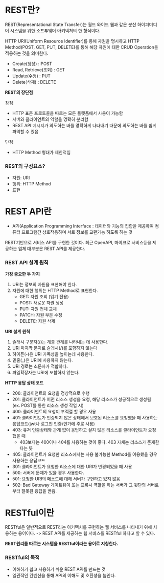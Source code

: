 # REST란?
REST(Representational State Transfer)는 월드 와이드 웹과 같은 분산 하이퍼미디어 시스템을 위한 소프투웨어 아키텍처의 한 형식이다.

HTTP URI(Uniform Resource Identifier)를 통해 자원을 명시하고 HTTP Method(POST, GET, PUT, DELETE)를 통해 해당 자원에 대한 CRUD Operation을 적용하는 것을 의미한다.

- Create(생성) : POST
- Read, Retrieve(조회) : GET
- Update(수정) : PUT
- Delete(삭제) : DELETE

**REST의 장단점**

장점

- HTTP 표준 프로토콜을 따르는 모든 플랫폼에서 사용이 가능함
- 서버와 클라이언트의 역할을 명확히 분리함
- REST API 메시지가 의도하는 바를 명확하게 나타내기 때문에 의도하는 바를 쉽게 파악할 수 있음

단점

- HTTP Method 형태가 제한적임

### REST의 구성요소?

- 자원: URI
- 행위: HTTP Method
- 표현

# REST API란

- API(Application Programming Interface : 데이터와 기능의 집합을 제공하여 컴퓨터 프로그램간 상호작용하며 서로 정보를 교환가능 하도록 하는 것

REST기반으로 서비스 API를 구현한 것이다. 최근 OpenAPI, 마이크로 서비스등을 제공하는 업체 대부분은 REST API를 제공한다.

### REST API 설계 원칙

**가장 중요한 두 가지**
1. URI는 정보의 자원을 표현해야 한다.
2. 자원에 대한 행위는 HTTP Method로 표현한다.
    - GET: 자원 조회 (읽기 전용)
    - POST: 새로운 자원 생성
    - PUT: 자원 전체 교체
    - PATCH: 자원 부분 수정
    - DELETE: 자원 삭제

**URI 설계 원칙**
1. 슬래시 구분자(/)는 계층 관계를 나타내는 데 사용한다.
2. URI 마지막 문자로 슬래시(/)를 포함하지 않는다
3. 하이픈(-)은 URI 가독성을 높이는데 사용한다.
4. 밑줄(_)은 URI에 사용하지 않는다.
5. URI 경로는 소문자가 적합하다.
6. 파일확장자는 URI에 포함하지 않는다.

**HTTP 응답 상태 코드**
- 200: 클라이언트의 요청을 정상적으로 수행
- 201: 클라이언트가 어떤 리소스 생성을 요청, 해당 리소스가 성공적으로 생성됨 (ex. POST를 통한 리소스 생성 작업 시)
- 400: 클라이언트의 요청이 부적절 할 경우 사용
- 401: 클라이언트가 인증되지 않은 상태에서 보호된 리소스를 요청했을 때 사용하는 응답코드(jwt나 로그인 인증/인가에 주로 사용)
- 403: 유저 인증상태와 관계 없이 응답하고 싶지 않은 리소스를 클라이언트가 요청했을 때
    - 403보다는 400이나 404를 사용하는 것이 좋다. 403 자체는 리소스가 존재한다는 뜻
- 405: 클라이언트가 요청한 리소스에서는 사용 불가능한 Method를 이용했을 경우 사용하는 응답코드
- 301: 클라이언트가 요청한 리소스에 대한 URI가 변경되었을 때 사용
- 500: 서버에 문제가 있을 경우 사용한다.
- 501: 요청한 URI의 메소드에 대해 서버가 구현하고 있지 않음
- 502: Bad Gateway 게이트웨이 또는 프록시 역할을 하는 서버가 그 뒷단의 서버로부터 잘못된 응답을 받음.

# RESTful이란

RESTful은 일반적으로 REST라는 아키텍처를 구현하는 웹 서비스를 나타내기 위해 사용하는 용어이다. -> REST API를 제공하는 웹 서비스를 RESTful 하다고 할 수 있다.

**REST원리를 따르는 시스템을 RESTful이라는 용어로 지칭한다.**

### RESTful의 목적

- 이해하기 쉽고 사용하기 쉬운 REST API를 만드는 것
- 일관적인 컨벤션을 통해 API의 이해도 및 호환성을 높인다.
